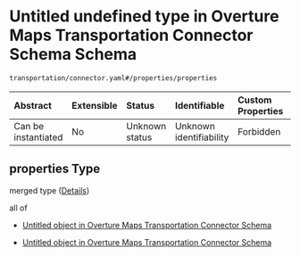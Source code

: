 # Untitled undefined type in Overture Maps Transportation Connector Schema Schema

```txt
transportation/connector.yaml#/properties/properties
```



| Abstract            | Extensible | Status         | Identifiable            | Custom Properties | Additional Properties | Access Restrictions | Defined In                                                                                                          |
| :------------------ | :--------- | :------------- | :---------------------- | :---------------- | :-------------------- | :------------------ | :------------------------------------------------------------------------------------------------------------------ |
| Can be instantiated | No         | Unknown status | Unknown identifiability | Forbidden         | Allowed               | none                | [connector.yaml\*](../../../../../../../tmp/jsonschema/schema/transportation/connector.yaml "open original schema") |

## properties Type

merged type ([Details](connector-properties-properties.md))

all of

*   [Untitled object in Overture Maps Transportation Connector Schema](defs-defs-propertycontainers-overturefeaturepropertiescontainer.md "check type definition")

*   [Untitled object in Overture Maps Transportation Connector Schema](defs-defs-propertycontainers-levelcontainer.md "check type definition")
